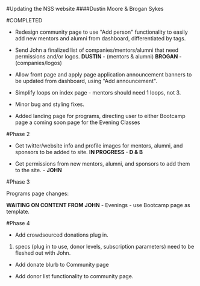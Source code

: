 #Updating the NSS website
####Dustin Moore & Brogan Sykes


#COMPLETED

- Redesign community page to use "Add person" functionality to easily add new mentors and alumni from dashboard, differentiated by tags. 

- Send John a finalized list of companies/mentors/alumni that need permissions and/or logos. **DUSTIN -** (mentors & alumni) **BROGAN -** (companies/logos) 

- Allow front page and apply page application announcement banners to be updated from dashboard, using "Add announcement".

- Simplify loops on index page - mentors should need 1 loops, not 3.

- Minor bug and styling fixes.

- Added landing page for programs, directing user to either Bootcamp page a coming soon page for the Evening Classes

#Phase 2

- Get twitter/website info and profile images for mentors, alumni, and sponsors to be added to site. **IN PROGRESS - D & B**

- Get permissions from new mentors, alumni, and sponsors to add them to the site. - **JOHN**

#Phase 3

Programs page changes:

 **WAITING ON CONTENT FROM JOHN** - Evenings - use Bootcamp page as template. 

#Phase 4

- Add crowdsourced donations plug in. 

 1. specs (plug in to use, donor levels, subscription parameters) need to be fleshed out with John.

- Add donate blurb to Community page

- Add donor list functionality to community page.

